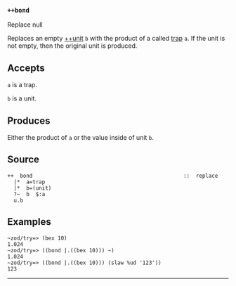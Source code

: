 ### `++bond`

Replace null

Replaces an empty [++unit]() `b` with the product of a called [trap]()
`a`. If the unit is not empty, then the original unit is produced.

Accepts
-------

`a` is a trap.

`b` is a unit.

Produces
--------

Either the product of `a` or the value inside of unit `b`.

Source
------

    ++  bond                                                ::  replace
      |*  a=trap
      |*  b=(unit)
      ?~  b  $:a
      u.b

Examples
--------

    ~zod/try=> (bex 10)
    1.024
    ~zod/try=> ((bond |.((bex 10))) ~)
    1.024
    ~zod/try=> ((bond |.((bex 10))) (slaw %ud '123'))
    123



***
